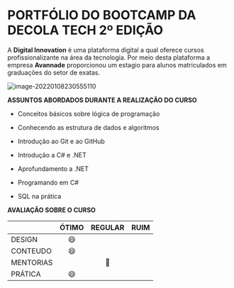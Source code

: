 # PORTFÓLIO DO BOOTCAMP DA DECOLA TECH 2º EDIÇÃO #



A **Digital Innovation** é uma plataforma digital a qual oferece cursos profissionalizante na área da tecnologia. Por meio desta plataforma a empresa **Avannade** proporcionou um estagio para alunos matriculados em graduações do setor de exatas.  

![image-20220108230555110](C:\Users\brend.DESKTOP-HF42BHG\AppData\Roaming\Typora\typora-user-images\image-20220108230555110.png)


**ASSUNTOS ABORDADOS DURANTE A REALIZAÇÃO DO CURSO**



- Conceitos básicos sobre lógica de programação 

- Conhecendo as estrutura de dados e algoritmos 

- Introdução ao Git e ao GitHub

- Introdução a C# e .NET

- Aprofundamento a .NET

- Programando em C#

- SQL na prática

  

 **AVALIAÇÃO SOBRE O CURSO** 

|           |  ÓTIMO  |         REGULAR         | RUIM |
| --------- | :-----: | :---------------------: | :--: |
| DESIGN   | :smile: |                         |      |
| CONTEUDO  | :smile: |                         |      |
| MENTORIAS |         | :slightly_smiling_face: |      |
| PRÁTICA   | :smile: |                         |      |

